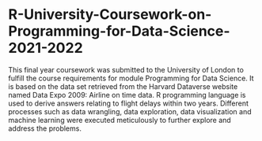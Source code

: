 # R-University-Coursework-on-Programming-for-Data-Science-2021-2022
This final year coursework was submitted to the University of London to fulfill the course requirements for module Programming for Data Science.
It is based on the data set retrieved from the Harvard Dataverse website named Data Expo 2009: Airline on time data. R programming language is used to derive answers relating to flight delays within two years. Different processes such as data wrangling, data exploration, data visualization and machine learning were executed meticulously to further explore and address the problems.
